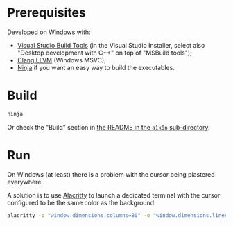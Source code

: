 # Prerequisites

Developed on Windows with:
- [Visual Studio Build Tools](https://visualstudio.microsoft.com/thank-you-downloading-visual-studio/?sku=buildtools)
  (in the Visual Studio Installer,
   select also "Desktop development with C++" on top of "MSBuild tools");
- [Clang LLVM](https://clang.llvm.org/) (Windows MSVC);
- [Ninja](https://ninja-build.org/) if you want an easy way to build the executables.

# Build

```sh
ninja
```

Or check the "Build" section in [the README in the `a1k0n` sub-directory](a1k0n/README.md).

# Run

On Windows (at least) there is a problem with the cursor being plastered everywhere.

A solution is to use [Alacritty](https://alacritty.org/) to launch a dedicated terminal
 with the cursor configured to be the same color as the background:

 ```sh
alacritty -o "window.dimensions.columns=80" -o "window.dimensions.lines=25" -o "colors.cursor.cursor='CellBackground'" -e "donut.exe"
 ```
